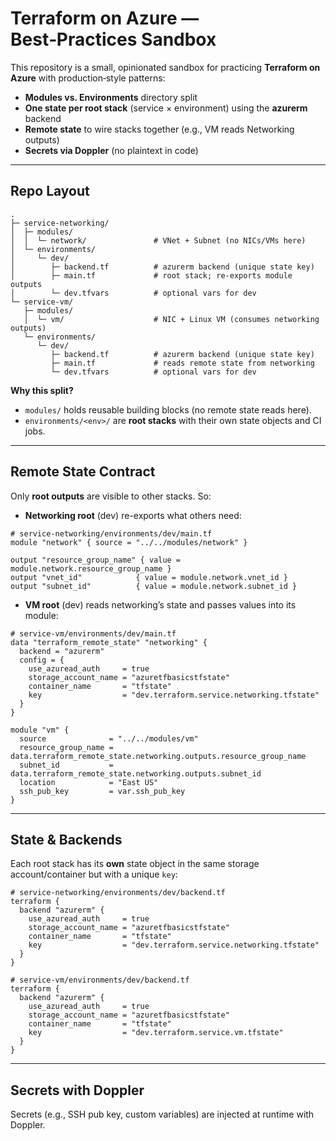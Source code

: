 # Terraform on Azure — Best‑Practices Sandbox

This repository is a small, opinionated sandbox for practicing **Terraform on Azure** with production‑style patterns:

- **Modules vs. Environments** directory split
- **One state per root stack** (service × environment) using the **azurerm** backend
- **Remote state** to wire stacks together (e.g., VM reads Networking outputs)
- **Secrets via Doppler** (no plaintext in code)

---

## Repo Layout

```
.
├─ service-networking/
│  ├─ modules/
│  │  └─ network/               # VNet + Subnet (no NICs/VMs here)
│  └─ environments/
│     └─ dev/
│        ├─ backend.tf          # azurerm backend (unique state key)
│        ├─ main.tf             # root stack; re-exports module outputs
│        └─ dev.tfvars          # optional vars for dev
└─ service-vm/
   ├─ modules/
   │  └─ vm/                    # NIC + Linux VM (consumes networking outputs)
   └─ environments/
      └─ dev/
         ├─ backend.tf          # azurerm backend (unique state key)
         ├─ main.tf             # reads remote state from networking
         └─ dev.tfvars          # optional vars for dev
```

**Why this split?**

- `modules/` holds reusable building blocks (no remote state reads here).
- `environments/<env>/` are **root stacks** with their own state objects and CI jobs.

---

## Remote State Contract

Only **root outputs** are visible to other stacks. So:

- **Networking root** (dev) re-exports what others need:

```hcl
# service-networking/environments/dev/main.tf
module "network" { source = "../../modules/network" }

output "resource_group_name" { value = module.network.resource_group_name }
output "vnet_id"            { value = module.network.vnet_id }
output "subnet_id"          { value = module.network.subnet_id }
```

- **VM root** (dev) reads networking’s state and passes values into its module:

```hcl
# service-vm/environments/dev/main.tf
data "terraform_remote_state" "networking" {
  backend = "azurerm"
  config = {
    use_azuread_auth     = true
    storage_account_name = "azuretfbasicstfstate"
    container_name       = "tfstate"
    key                  = "dev.terraform.service.networking.tfstate"
  }
}

module "vm" {
  source              = "../../modules/vm"
  resource_group_name = data.terraform_remote_state.networking.outputs.resource_group_name
  subnet_id           = data.terraform_remote_state.networking.outputs.subnet_id
  location            = "East US"
  ssh_pub_key         = var.ssh_pub_key
}
```

---

## State & Backends

Each root stack has its **own** state object in the same storage account/container but with a unique `key`:

```hcl
# service-networking/environments/dev/backend.tf
terraform {
  backend "azurerm" {
    use_azuread_auth     = true
    storage_account_name = "azuretfbasicstfstate"
    container_name       = "tfstate"
    key                  = "dev.terraform.service.networking.tfstate"
  }
}
```

```hcl
# service-vm/environments/dev/backend.tf
terraform {
  backend "azurerm" {
    use_azuread_auth     = true
    storage_account_name = "azuretfbasicstfstate"
    container_name       = "tfstate"
    key                  = "dev.terraform.service.vm.tfstate"
  }
}
```

---

## Secrets with Doppler

Secrets (e.g., SSH pub key, custom variables) are injected at runtime with Doppler.
